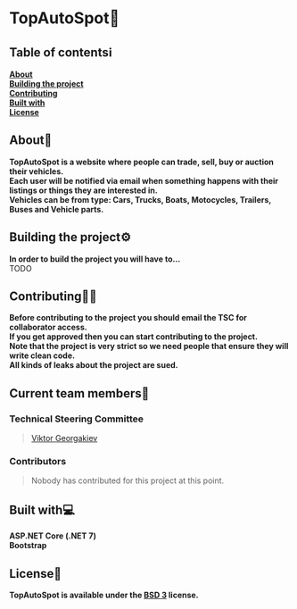 # TopAutoSpot🚦

## Table of contentsℹ️
<strong>[About](#about)
<br />
[Building the project](#building-the-project)
<br />
[Contributing](#contributing)
<br />
[Built with](#built-with)
<br />
[License](#license)</strong>
<br />

## About📝
<strong>
TopAutoSpot is a website where people can trade, sell, buy or auction their vehicles.
<br />
Each user will be notified via email when something happens with their listings or things they are interested in.
<br />
Vehicles can be from type: Cars, Trucks, Boats, Motocycles, Trailers, Buses and Vehicle parts.
</strong>

## Building the project⚙️
<strong>In order to build the project you will have to...</strong>
<br />
TODO

## Contributing🧑‍🔧
<strong>Before contributing to the project you should email the TSC for collaborator access.
<br />
If you get approved then you can start contributing to the project.
<br />
Note that the project is very strict so we need people that ensure they will write clean code.
<br />
All kinds of leaks about the project are sued.
</strong>

## Current team members🧑
### Technical Steering Committee
> <a href="https://github.com/viktorgkw">Viktor Georgakiev</a>

### Contributors
> Nobody has contributed for this project at this point.

## Built with💻
<strong>ASP.NET Core (.NET 7)</strong>
<br />
<strong>Bootstrap</strong>

## License📃
<strong>TopAutoSpot is available under the <a href="https://choosealicense.com/licenses/bsd-3-clause/">BSD 3</a> license.</strong>
